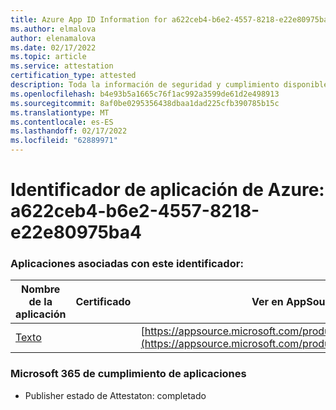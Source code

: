 ```yaml
---
title: Azure App ID Information for a622ceb4-b6e2-4557-8218-e22e80975ba4
ms.author: elmalova
author: elenamalova
ms.date: 02/17/2022
ms.topic: article
ms.service: attestation
certification_type: attested
description: Toda la información de seguridad y cumplimiento disponible para a622ceb4-b6e2-4557-8218-e22e80975ba4.
ms.openlocfilehash: b4e93b5a1665c76f1ac992a3599de61d2e498913
ms.sourcegitcommit: 8af0be0295356438dbaa1dad225cfb390785b15c
ms.translationtype: MT
ms.contentlocale: es-ES
ms.lasthandoff: 02/17/2022
ms.locfileid: "62889971"
---
```

# <a name="azure-app-id-a622ceb4-b6e2-4557-8218-e22e80975ba4"></a>Identificador de aplicación de Azure: a622ceb4-b6e2-4557-8218-e22e80975ba4


### <a name="apps-associated-with-this-id"></a>Aplicaciones asociadas con este identificador:
| **Nombre de la aplicación** | **Certificado** | **Ver en AppSource** |
|--------------|---------------|-----------------------|
| [Texto](https://docs.microsoft.com/microsoft-365-app-certification/forward/WA200000383) |  | [https://appsource.microsoft.com/product/office/WA200000383](https://appsource.microsoft.com/product/office/WA200000383) |

### <a name="microsoft-365-app-compliance-status"></a>Microsoft 365 de cumplimiento de aplicaciones
- Publisher estado de Attestaton: completado
